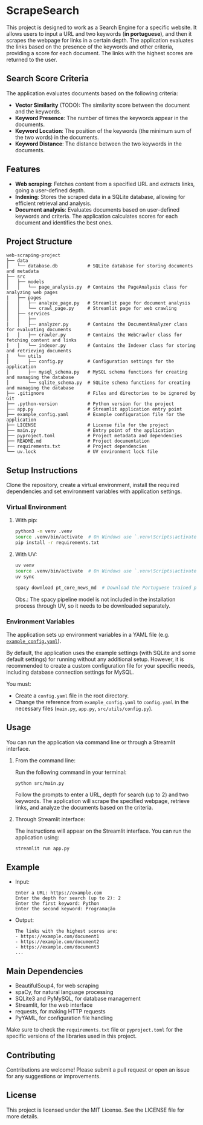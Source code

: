 # ScrapeSearch

This project is designed to work as a Search Engine for a specific website. It allows users to input a URL and two keywords (**in portuguese**), and then it scrapes the webpage for links in a certain depth. The application evaluates the links based on the presence of the keywords and other criteria, providing a score for each document. The links with the highest scores are returned to the user.

## Search Score Criteria
The application evaluates documents based on the following criteria:
- **Vector Similarity** (TODO): The similarity score between the document and the keywords.
- **Keyword Presence**: The number of times the keywords appear in the documents.
- **Keyword Location**: The position of the keywords (the minimum sum of the two words) in the documents.
- **Keyword Distance**: The distance between the two keywords in the documents.

## Features

- **Web scraping**: Fetches content from a specified URL and extracts links, going a user-defined depth.
- **Indexing**: Stores the scraped data in a SQLite database, allowing for efficient retrieval and analysis.
- **Document analysis**: Evaluates documents based on user-defined keywords and criteria. The application calculates scores for each document and identifies the best ones.

## Project Structure

```
web-scraping-project
├── data
│   └── database.db           # SQLite database for storing documents and metadata
├── src
│   ├── models
│   │   └── page_analysis.py  # Contains the PageAnalysis class for analyzing web pages
|   ├── pages
│   │   ├── analyze_page.py   # Streamlit page for document analysis
│   │   └── crawl_page.py     # Streamlit page for web crawling
│   ├── services
│   │   ├── 
|   │   ├── analyzer.py       # Contains the DocumentAnalyzer class for evaluating documents
|   │   ├── crawler.py        # Contains the WebCrawler class for fetching content and links
|   │   └── indexer.py        # Contains the Indexer class for storing and retrieving documents
|   └── utils
│       ├── config.py         # Configuration settings for the application
│       ├── mysql_schema.py   # MySQL schema functions for creating and managing the database
│       └── sqlite_schema.py  # SQLite schema functions for creating and managing the database
├── .gitignore                # Files and directories to be ignored by Git
├── .python-version           # Python version for the project
├── app.py                    # Streamlit application entry point
├── example_config.yaml       # Example configuration file for the application
├── LICENSE                   # License file for the project
├── main.py                   # Entry point of the application
├── pyproject.toml            # Project metadata and dependencies
├── README.md                 # Project documentation
├── requirements.txt          # Project dependencies
└── uv.lock                   # UV environment lock file
```

## Setup Instructions
Clone the repository, create a virtual environment, install the required dependencies and set environment variables with application settings.

### Virtual Environment
1. With pip:
    ```bash
    python3 -m venv .venv
    source .venv/bin/activate  # On Windows use `.venv\Scripts\activate`
    pip install -r requirements.txt
    ```
2. With UV:
    ```bash
    uv venv
    source .venv/bin/activate  # On Windows use `.venv\Scripts\activate`
    uv sync

    spacy download pt_core_news_md  # Download the Portuguese trained pipeline for spaCy
    ```

    Obs.: The spacy pipeline model is not included in the installation process through UV, so it needs to be downloaded separately.

### Environment Variables
The application sets up environment variables in a YAML file (e.g. [`example_config.yaml`](./example_config.yaml)). 

By default, the application uses the example settings (with SQLite and some default settings) for running without any additional setup. However, it is recommended to create a custom configuration file for your specific needs, including database connection settings for MySQL.

You must:
- Create a `config.yaml` file in the root directory.
- Change the reference from `example_config.yaml` to `config.yaml` in the necessary files (`main.py`, `app.py`, `src/utils/config.py`). 

## Usage
You can run the application via command line or through a Streamlit interface.

1. From the command line:

    Run the following command in your terminal:
    ```
    python src/main.py
    ```

    Follow the prompts to enter a URL, depth for search (up to 2) and two keywords. The application will scrape the specified webpage, retrieve links, and analyze the documents based on the criteria.

2. Through Streamlit interface:

    The instructions will appear on the Streamlit interface. You can run the application using:
    ```bash
    streamlit run app.py
    ```

## Example

- Input:
    ```
    Enter a URL: https://example.com
    Enter the depth for search (up to 2): 2
    Enter the first keyword: Python
    Enter the second keyword: Programação
    ```

- Output:
    ```
    The links with the highest scores are:
    - https://example.com/document1
    - https://example.com/document2
    - https://example.com/document3
    ...
    ```

## Main Dependencies
- BeautifulSoup4, for web scraping
- spaCy, for natural language processing
- SQLite3 and PyMySQL, for database management
- Streamlit, for the web interface
- requests, for making HTTP requests
- PyYAML, for configuration file handling

Make sure to check the `requirements.txt` file or `pyproject.toml` for the specific versions of the libraries used in this project.

## Contributing

Contributions are welcome! Please submit a pull request or open an issue for any suggestions or improvements.

## License

This project is licensed under the MIT License. See the LICENSE file for more details.